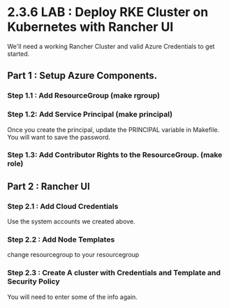 # 2.3.6 LAB : Deploy RKE Cluster on Kubernetes with Rancher UI
We'll need a working Rancher Cluster and valid Azure Credentials to get started.

## Part 1 : Setup Azure Components.
### Step 1.1 : Add ResourceGroup (make rgroup)
### Step 1.2: Add Service Principal (make principal)
Once you create the principal, update the PRINCIPAL variable in Makefile. You will want to save the password.
### Step 1.3:  Add Contributor Rights to the ResourceGroup. (make role)
## Part 2 : Rancher UI
### Step 2.1 : Add Cloud Credentials
Use the system accounts we created above.
### Step 2.2 : Add Node Templates
change resourcegroup to your resourcegroup
### Step 2.3 : Create A cluster with Credentials and Template and Security Policy
You will need to enter some of the info again.